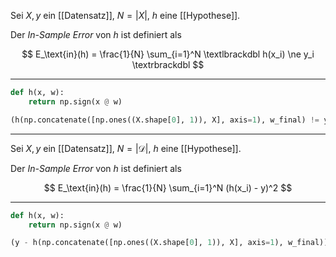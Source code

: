 Sei $X, y$ ein [[Datensatz]], $N = |X|$, $h$ eine [[Hypothese]].

Der *In-Sample Error* von $h$ ist definiert als

$$
	E_\text{in}(h) = \frac{1}{N} \sum_{i=1}^N \textlbrackdbl h(x_i) \ne y_i \textrbrackdbl
$$

---

```py
def h(x, w):
	return np.sign(x @ w)
```

```py
(h(np.concatenate([np.ones((X.shape[0], 1)), X], axis=1), w_final) != y).mean()
```

---

Sei $X, y$ ein [[Datensatz]], $N = |\mathcal{D}|$, $h$ eine [[Hypothese]].

Der *In-Sample Error* von $h$ ist definiert als

$$
	E_\text{in}(h) = \frac{1}{N} \sum_{i=1}^N (h(x_i) - y)^2
$$

---

```py
def h(x, w):
	return np.sign(x @ w)
```

```py
(y - h(np.concatenate([np.ones((X.shape[0], 1)), X], axis=1), w_final))**2.mean()
```